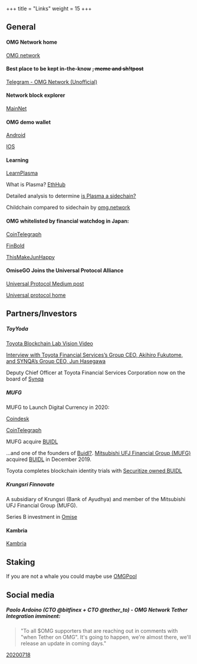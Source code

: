 +++
title = "Links"
weight = 15
+++

## General

#### OMG Network home

[OMG network](https://omg.network/)

#### Best place to be kept in-the-know ~~, meme and sh!tpost~~

[Telegram - OMG Network (Unofficial)](https://t.me/OmiseGo)

#### Network block explorer

[MainNet](https://blockexplorer.mainnet.v1.omg.network/)

#### OMG demo wallet

[Android](http://omg.eco/androidwallet)

[IOS](http://omg.eco/ioswallet)

#### Learning

[LearnPlasma](https://www.learnplasma.org/en/)

What is Plasma? [EthHub](https://docs.ethhub.io/ethereum-roadmap/layer-2-scaling/plasma/)

Detailed analysis to determine [is Plasma a sidechain?](https://isplasmaasidechain.com/)

Childchain compared to sidechain by [omg.network](https://omg.network/plasma-childchain-sidechain/)

#### OMG whitelisted by financial watchdog in Japan:

[CoinTelegraph](https://cointelegraph.com/news/japans-financial-watchdog-whitelists-omg-network-token)

[FinBold](https://finbold.com/japans-financial-services-agency-approves-omg-network-token/)

[ThisMakeJunHappy](https://twitter.com/JUN_SYNQA/status/1285853194304675840?s=19)

#### OmiseGO Joins the Universal Protocol Alliance

[Universal Protocol Medium post](https://medium.com/universalprotocol/omisego-joins-the-universal-protocol-alliance-a94d9a15707a)

[Universal protocol home](https://universalprotocol.io/)

## Partners/Investors

##### ToyYoda   

[Toyota Blockchain Lab Vision Video](https://www.youtube.com/watch?v=MAzJjvBzppI&feature=youtu.be)

[Interview with Toyota Financial Services’s Group CEO, Akihiro Fukutome, and SYNQA’s Group CEO, Jun Hasegawa](https://www.synqa.co/when-mobility-meets-fintech-interview-with-toyota-financial-servicess-ceo-akihirio-fukutome-and-synqas-group-ceo-jun-hasegawa/)

Deputy Chief Officer at Toyota Financial Services Corporation now on the board of [Synqa](https://www.synqa.co/team/)

##### MUFG

MUFG to Launch Digital Currency in 2020:

[Coindesk](https://www.coindesk.com/japanese-financial-giant-mufg-to-launch-digital-currency-in-2020)

[CoinTelegraph](https://cointelegraph.com/news/japanese-banking-giant-mufg-to-issue-its-own-stablecoin-in-h2-2020)

MUFG acquire [BUIDL](https://www.ledgerinsights.com/mufg-nomura-backed-securitize-buys-japanese-consultancy/)

...and one of the founders of [Buidl?](https://sg.linkedin.com/in/junhase). [Mitsubishi UFJ Financial Group (MUFG)](https://www.mufg.jp/english/index.html) acquired [BUIDL](https://www.ledgerinsights.com/mufg-nomura-backed-securitize-buys-japanese-consultancy/) in December 2019.

Toyota completes blockchain identity trials with [Securitize owned BUIDL](https://www.ledgerinsights.com/toyota-blockchain-identity-trial-with-securitize-owned-buidl/)

##### Krungsri Finnovate

A subsidiary of Krungsri (Bank of Ayudhya) and member of the Mitsubishi UFJ Financial Group (MUFG).

Series B investment in [Omise](https://www.krungsri.com/bank/en/NewsandActivities/Krungsri-Banking-News/krungsri-finnovate-invests-in-omise.html)



#### Kambria

[Kambria](https://medium.com/kambria-network/strategic-backer-announcement-df-capital-led-by-jun-hasegawa-d74c94dc1690)

## Staking

If you are not a whale you could maybe use [OMGPool](https://omgpool.org/)

## Social media

##### Paolo Ardoino (CTO @bitfinex + CTO @tether_to) - OMG Network Tether Integration imminent:

> "To all $OMG supporters that are reaching out in comments with "when Tether on OMG". It's going to happen, we're almost there, we'll release an update in coming days."

[20200718](https://mobile.twitter.com/paoloardoino/status/1284568047307587586?s=21)